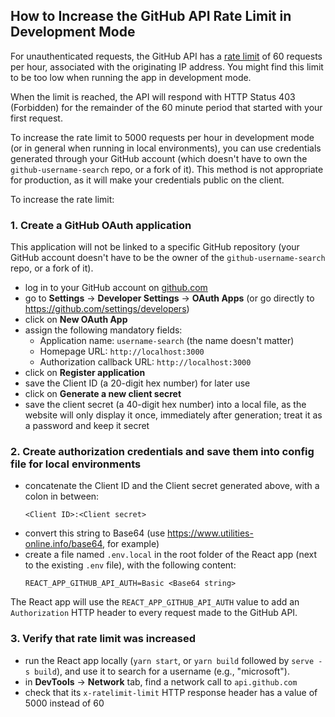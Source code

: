 ## How to Increase the GitHub API Rate Limit in Development Mode

For unauthenticated requests, the GitHub API has a [rate limit](https://docs.github.com/en/rest/overview/resources-in-the-rest-api#rate-limiting) of 60 requests per hour, associated with the originating IP address. You might find this limit to be too low when running the app in development mode.

When the limit is reached, the API will respond with HTTP Status 403 (Forbidden) for the remainder of the 60 minute period that started with your first request.

To increase the rate limit to 5000 requests per hour in development mode (or in general when running in local environments), you can use credentials generated through your GitHub account (which doesn't have to own the `github-username-search` repo, or a fork of it). This method is not appropriate for production, as it will make your credentials public on the client.

To increase the rate limit:

### 1. Create a GitHub OAuth application

This application will not be linked to a specific GitHub repository (your GitHub account doesn't have to be the owner of the `github-username-search` repo, or a fork of it).

- log in to your GitHub account on [github.com](https://github.com)
- go to **Settings** -> **Developer Settings** -> **OAuth Apps** (or go directly to https://github.com/settings/developers)
- click on **New OAuth App**
- assign the following mandatory fields:
  - Application name: `username-search` (the name doesn't matter)
  - Homepage URL: `http://localhost:3000`
  - Authorization callback URL: `http://localhost:3000`
- click on **Register application**
- save the Client ID (a 20-digit hex number) for later use
- click on **Generate a new client secret**
- save the client secret (a 40-digit hex number) into a local file, as the website will only display it once, immediately after generation; treat it as a password and keep it secret

### 2. Create authorization credentials and save them into config file for local environments

- concatenate the Client ID and the Client secret generated above, with a colon in between:
  ```
  <Client ID>:<Client secret>
  ```
- convert this string to Base64 (use https://www.utilities-online.info/base64, for example)
- create a file named `.env.local` in the root folder of the React app (next to the existing `.env` file), with the following content:
  ```
  REACT_APP_GITHUB_API_AUTH=Basic <Base64 string>
  ```

The React app will use the `REACT_APP_GITHUB_API_AUTH` value to add an `Authorization` HTTP header to every request made to the GitHub API.

### 3. Verify that rate limit was increased

- run the React app locally (`yarn start`, or `yarn build` followed by `serve -s build`), and use it to search for a username (e.g., "microsoft").
- in **DevTools** -> **Network** tab, find a network call to `api.github.com`
- check that its `x-ratelimit-limit` HTTP response header has a value of 5000 instead of 60
